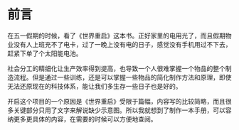 # 前言

在五一假期的时候，看了《世界重启》这本书。正好家里的电用光了，而且假期物业没有人上班充不了电卡，过了一晚上没有电的日子，感觉没有手机用过不下去，赶紧下单了个太阳能电池。

社会分工的精细化让生产效率得到提高，也导致一个人很难掌握一个物品的整个制造流程。但是通过一些训练，还是可以掌握一些物品的简化制作方法和原理，即使无法还原现在的科技体系，能让我们多生存一些日子也是好的。

开启这个项目的一个原因是《世界重启》受限于篇幅，内容写的比较简略，而且很多关键部分只用了文字来解说缺少示意图。所以我就想到了制作一本手册，可以容纳更多更具体的内容，在需要的时候可以方便地查阅。